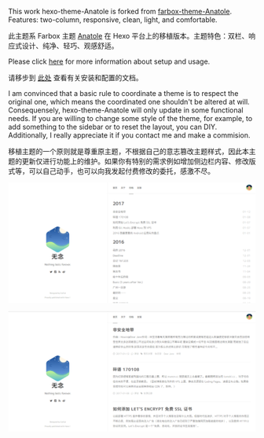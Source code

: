 This work hexo-theme-Anatole is forked from [farbox-theme-Anatole](https://github.com/hi-caicai/farbox-theme-Anatole). Features: two-column, responsive, clean, light, and comfortable.

此主题系 Farbox 主题 [Anatole](https://github.com/hi-caicai/farbox-theme-Anatole) 在 Hexo 平台上的移植版本。主题特色：双栏、响应式设计、纯净、轻巧、观感舒适。

Please click [here](https://github.com/ikym/hexo-theme-Anatole/wiki) for more information about setup and usage.

请移步到 [此处](https://github.com/ikym/hexo-theme-Anatole/wiki) 查看有关安装和配置的文档。

I am convinced that a basic rule to coordinate a theme is to respect the original one, which means the coordinated one shouldn't be altered at will. Consequensely, hexo-theme-Anatole will only update in some functional needs. If you are willing to change some style of the theme, for example, to add something to the sidebar or to reset the layout, you can DIY. Additionally, I really appreciate it if you contact me and make a commision.

移植主题的一个原则就是尊重原主题，不根据自己的意志篡改主题样式，因此本主题的更新仅进行功能上的维护。如果你有特别的需求例如增加侧边栏内容、修改版式等，可以自己动手，也可以向我发起付费修改的委托，感激不尽。

![.](/media/files/Anatole-1.png)

![.](/media/files/Anatole-2.png)
